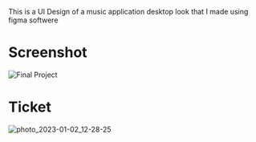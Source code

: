 This is a UI Design of a music application desktop look that I made using figma softwere 

<h1>Screenshot </h1>

![Final Project](https://user-images.githubusercontent.com/71378462/210250480-92c2b99a-82b6-4365-8412-aa57c719f3e1.png)

<h1>Ticket</h1>

![photo_2023-01-02_12-28-25](https://user-images.githubusercontent.com/71378462/210250543-24853aa1-dca9-4ba0-be75-b276644eb0ad.jpg)
